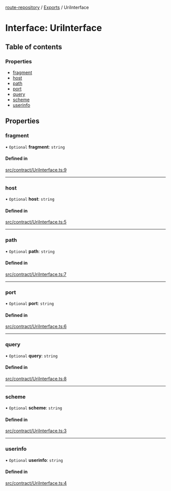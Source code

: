 [route-repository](../README.md) / [Exports](../modules.md) / UriInterface

# Interface: UriInterface

## Table of contents

### Properties

- [fragment](UriInterface.md#fragment)
- [host](UriInterface.md#host)
- [path](UriInterface.md#path)
- [port](UriInterface.md#port)
- [query](UriInterface.md#query)
- [scheme](UriInterface.md#scheme)
- [userinfo](UriInterface.md#userinfo)

## Properties

### fragment

• `Optional` **fragment**: `string`

#### Defined in

[src/contract/UriInterface.ts:9](https://github.com/nonetallt/front-to-back-router/blob/c711a78/src/contract/UriInterface.ts#L9)

___

### host

• `Optional` **host**: `string`

#### Defined in

[src/contract/UriInterface.ts:5](https://github.com/nonetallt/front-to-back-router/blob/c711a78/src/contract/UriInterface.ts#L5)

___

### path

• `Optional` **path**: `string`

#### Defined in

[src/contract/UriInterface.ts:7](https://github.com/nonetallt/front-to-back-router/blob/c711a78/src/contract/UriInterface.ts#L7)

___

### port

• `Optional` **port**: `string`

#### Defined in

[src/contract/UriInterface.ts:6](https://github.com/nonetallt/front-to-back-router/blob/c711a78/src/contract/UriInterface.ts#L6)

___

### query

• `Optional` **query**: `string`

#### Defined in

[src/contract/UriInterface.ts:8](https://github.com/nonetallt/front-to-back-router/blob/c711a78/src/contract/UriInterface.ts#L8)

___

### scheme

• `Optional` **scheme**: `string`

#### Defined in

[src/contract/UriInterface.ts:3](https://github.com/nonetallt/front-to-back-router/blob/c711a78/src/contract/UriInterface.ts#L3)

___

### userinfo

• `Optional` **userinfo**: `string`

#### Defined in

[src/contract/UriInterface.ts:4](https://github.com/nonetallt/front-to-back-router/blob/c711a78/src/contract/UriInterface.ts#L4)
